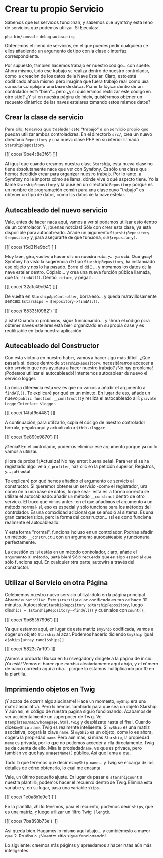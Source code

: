 # Crear tu propio Servicio

Sabemos que los servicios funcionan, y sabemos que Symfony está lleno de servicios que podemos utilizar. Si Ejecutas:

```terminal
php bin/console debug:autowiring
```

Obtenemos el menú de servicios, en el que puedes pedir cualquiera de ellos añadiendo un argumento de tipo con la clase o interfaz correspondiente.

Por supuesto, también hacemos trabajo en nuestro código... con suerte. Ahora mismo, todo ese trabajo se realiza dentro de nuestro controlador, como la creación de los datos de la Nave Estelar. Claro, esto está codificado ahora mismo, pero imagina que fuera trabajo real: como una consulta compleja a una base de datos. Poner la lógica dentro de un controlador está "bien"... pero ¿y si quisiéramos reutilizar este código en otro sitio? ¿Y si, en nuestra página de inicio, quisiéramos obtener un recuento dinámico de las naves estelares tomando estos mismos datos?

## Crear la clase de servicio

Para ello, tenemos que trasladar este "trabajo" a un servicio propio que puedan utilizar ambos controladores. En el directorio `src/`, crea un nuevo directorio `Repository` y una nueva clase PHP en su interior llamada `StarshipRepository`.

[[[ code('9be4c8e3f6') ]]]

Al igual que cuando creamos nuestra clase `Starship`, esta nueva clase no tiene absolutamente nada que ver con Symfony. Es sólo una clase que hemos decidido crear para organizar nuestro trabajo. Por lo tanto, a Symfony no le importa cómo se llama, dónde vive o qué aspecto tiene. Yo la llamé `StarshipRepository` y la puse en un directorio `Repository` porque es un nombre de programación común para una clase cuyo "trabajo" es obtener un tipo de datos, como los datos de la nave estelar.

## Autocableado del nuevo servicio

Vale, antes de hacer nada aquí, vamos a ver si podemos utilizar esto dentro de un controlador. Y, ¡buenas noticias! Sólo con crear esta clase, ya está disponible para autocableado. Añade un argumento `StarshipRepository $repository` y, para asegurarte de que funciona, `dd($repository)`.

[[[ code('f5d319e9bc') ]]]

Muy bien, gira, vuelve a hacer clic en nuestra ruta, y... ya está. Qué guay! Symfony ha visto la sugerencia de tipo `StarshipRepository`, ha instanciado ese objeto y nos lo ha pasado. Borra el `dd()`... y movamos los datos de la nave estelar dentro. Cópialo... y crea una nueva función pública llamada, qué tal, `findAll()`. Dentro, `return`, y pégala.

[[[ code('32a1c49c94') ]]]

De vuelta en `StarshipApiController`, borra eso... y queda maravillosamente sencillo:`$starships = $repository->findAll()`.

[[[ code('65335f0982') ]]]

¡Listo! Cuando lo probamos, sigue funcionando... y ahora el código para obtener naves estelares está bien organizado en su propia clase y es reutilizable en toda nuestra aplicación.

## Autocableado del Constructor

Con esta victoria en nuestro haber, vamos a hacer algo más difícil. ¿Qué pasaría si, desde dentro de `StarshipRepository`, necesitáramos acceder a otro servicio que nos ayudara a hacer nuestro trabajo? ¡No hay problema! ¡Podemos utilizar el autocableado! Intentemos autocablear de nuevo el servicio logger.

La única diferencia esta vez es que no vamos a añadir el argumento a `findAll()`. Te explicaré por qué en un minuto. En lugar de eso, añade un nuevo `public function __construct()`y realiza el autocableado allí: `private LoggerInterface $logger`.

[[[ code('f4faf9e448') ]]]

A continuación, para utilizarlo, copia el código de nuestro controlador, bórralo, pégalo aquí y actualízalo a `$this->logger`.

[[[ code('9e890e9870') ]]]

¡Genial! En el controlador, podemos eliminar ese argumento porque ya no lo vamos a utilizar.

¡Hora de probar! ¡Actualiza! No hay error: buena señal. Para ver si se ha registrado algo, ve a `/_profiler`, haz clic en la petición superior, Registros, y... ¡ahí está!

Te explicaré por qué hemos añadido el argumento de servicio al constructor. Si queremos obtener un servicio -como el registrador, una conexión a una base de datos, lo que sea-, ésta es la forma correcta de utilizar el autocableado: añadir un método `__construct` dentro de otro servicio. El truco que vimos antes -en el que añadimos el argumento a un método normal- sí, eso es especial y sólo funciona para los métodos del controlador. Es una comodidad adicional que se añadió al sistema. Es una gran característica, pero la forma del constructor... así es como funciona realmente el autocableado.

Y esta forma "normal", funciona incluso en un controlador. Podrías añadir un método `__construct()`con un argumento autocableable y funcionaría perfectamente.

La cuestión es: si estás en un método controlador, claro, añade el argumento al método, ¡está bien! Sólo recuerda que es algo especial que sólo funciona aquí. En cualquier otra parte, autowire a través del constructor.

## Utilizar el Servicio en otra Página

Celebremos nuestro nuevo servicio utilizándolo en la página principal. Abre`MainController`. Este `$starshipCount` codificado es tan de hace 30 minutos. Autocablea`StarshipRepository $starshipRepository`, luego di`$ships = $starshipRepository->findAll()` y cuéntalos con `count()`.

[[[ code('9b65357996') ]]]

Ya que estamos aquí, en lugar de esta matriz `$myShip` codificada, vamos a coger un objeto `Starship` al azar. Podemos hacerlo diciendo `$myShip` igual a`$ships[array_rand($ships)]`

[[[ code('5823e7aff9') ]]]

¡Vamos a probarlo! Busca en tu navegador y dirígete a la página de inicio. ¡Ya está! Vemos el barco que cambia aleatoriamente aquí abajo, y el número de barco correcto aquí arriba... porque lo estamos multiplicando por 10 en la plantilla.

## Imprimiendo objetos en Twig

¡Y acaba de ocurrir algo alucinante! Hace un momento, `myShip` era una matriz asociativa. Pero lo hemos cambiado para que sea un objeto Starship. Y aún así, el código de nuestra página siguió funcionando. Acabamos de ver accidentalmente un superpoder de Twig. Ve a`templates/main/homepage.html.twig` y desplázate hasta el final. Cuando dices`myShip.name`, Twig es realmente inteligente. Si `myShip` es una matriz asociativa, cogerá la clave `name`. Si `myShip` es un objeto, como lo es ahora, cogerá la propiedad `name`. Pero aún más, si miras `Starship`, la propiedad `name` es privada, por lo que no podemos acceder a ella directamente. Twig se da cuenta de ello. Mira la propiedad`name`, ve que es privada, pero también ve que hay una`getName()` pública. Así que llama a esa.

Todo lo que tenemos que decir es `myShip.name`... y Twig se encarga de los detalles de cómo obtenerlo, lo cual me encanta.

Vale, un último pequeño ajuste. En lugar de pasar el `starshipCount` a nuestra plantilla, podemos hacer el recuento dentro de Twig. Elimina esta variable y, en su lugar, pasa una variable `ships`. 

[[[ code('1e0a8b1e9e') ]]]

En la plantilla, ahí lo tenemos, para el recuento, podemos decir `ships`, que es una matriz, y luego utilizar un filtro Twig: `|length`.

[[[ code('7ba898b73e') ]]]

Así queda bien. Hagamos lo mismo aquí abajo... y cambiémoslo a mayor que 2. Pruébalo. ¡Nuestro sitio sigue funcionando!

Lo siguiente: creemos más páginas y aprendamos a hacer rutas aún más inteligentes.
